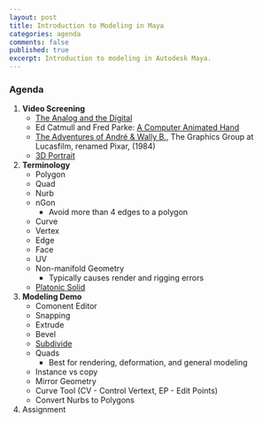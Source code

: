 ```yaml
---
layout: post
title: Introduction to Modeling in Maya
categories: agenda
comments: false
published: true
excerpt: Introduction to modeling in Autodesk Maya.
---
```


### Agenda

1. **Video Screening**
   - [The Analog and the Digital](https://www.youtube.com/watch?v=Lu5y8SMuzMs)
   - Ed Catmull and Fred Parke: [A Computer Animated Hand](https://vimeo.com/16292363)
   - [The Adventures of André & Wally B.](https://www.youtube.com/watch?v=C-L-WA-nQzI), The Graphics Group at Lucasfilm, renamed Pixar, \(1984\)
   - [3D Portrait](https://www.youtube.com/watch?time_continue=9&v=4GiLAOtjHNo)
2. **Terminology**
   - Polygon
   - Quad
   - Nurb
   - nGon
     - Avoid more than 4 edges to a polygon
   - Curve
   - Vertex
   - Edge
   - Face
   - UV
   - Non-manifold Geometry
     - Typically causes render and rigging errors
   - [Platonic Solid](https://www.youtube.com/watch?v=C36h00d7xGs)
3. **Modeling Demo**
   - Comonent Editor
   - Snapping
   - Extrude
   - Bevel
   - [Subdivide](http://youtu.be/mX0NB9IyYpU?t=1m27s)
   - Quads
     - Best for rendering, deformation, and general modeling
   - Instance vs copy
   - Mirror Geometry
   - Curve Tool (CV - Control Vertext, EP - Edit Points)
   - Convert Nurbs to Polygons
4. Assignment
